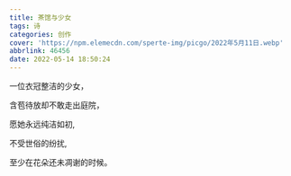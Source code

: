 ```yaml
---
title: 茶馆与少女
tags: 诗
categories: 创作
cover: 'https://npm.elemecdn.com/sperte-img/picgo/2022年5月11日.webp'
abbrlink: 46456
date: 2022-05-14 18:50:24
---
```

一位衣冠整洁的少女，

含苞待放却不敢走出庭院，

愿她永远纯洁如初,

不受世俗的纷扰,

至少在花朵还未凋谢的时候。

